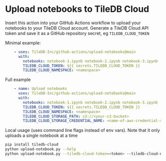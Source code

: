 # Upload notebooks to TileDB Cloud

Insert this action into your GitHub Actions workflow to upload your notebooks to
your TileDB Cloud account. Generate a TileDB Cloud API token and save it as a
GitHub repository secret, eg `TILEDB_CLOUD_TOKEN`

Minimal example:

```yaml
    - uses: TileDB-Inc/github-actions/upload-notebooks@main
      with:
        notebooks: notebook-1.ipynb notebook-2.ipynb notebook-3.ipynb
        TILEDB_CLOUD_TOKEN: ${{ secrets.TILEDB_CLOUD_TOKEN }}
        TILEDB_CLOUD_NAMESPACE: <namespace>
```

Full example

```yaml
    - name: Upload notebooks
      uses: TileDB-Inc/github-actions/upload-notebooks@main
      with:
        notebooks: notebook-1.ipynb notebook-2.ipynb notebook-3.ipynb
        TILEDB_CLOUD_TOKEN: ${{ secrets.TILEDB_CLOUD_TOKEN }}
        TILEDB_CLOUD_NAMESPACE: <namespace>
        TILEDB_CLOUD_STORAGE_PATH: s3://<your-s3-bucket>
        TILEDB_CLOUD_STORAGE_CREDENTIAL_NAME: <name-of-aws-credential-saved-on-tiledb-cloud>
```

Local usage (uses command line flags instead of env vars). Note that it only
uploads a single notebook at a time

```sh
pip install tiledb-cloud
python upload-notebook.py --help
python upload-notebook.py --tiledb-cloud-token=<token> --tiledb-cloud-namespace=<namespace> <path/to/notebook.ipynb>
```
